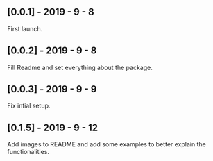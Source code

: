 ## [0.0.1] - 2019 - 9 - 8 

First launch.

## [0.0.2] - 2019 - 9 - 8 

Fill Readme and set everything about the package.

## [0.0.3] - 2019 - 9 - 9 

Fix intial setup.

## [0.1.5] - 2019 - 9 - 12 

Add images to README and add some examples to better explain the functionalities.
